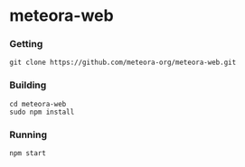# meteora-web

### Getting

```
git clone https://github.com/meteora-org/meteora-web.git
```

### Building

```
cd meteora-web
sudo npm install
```

### Running

```
npm start
```
